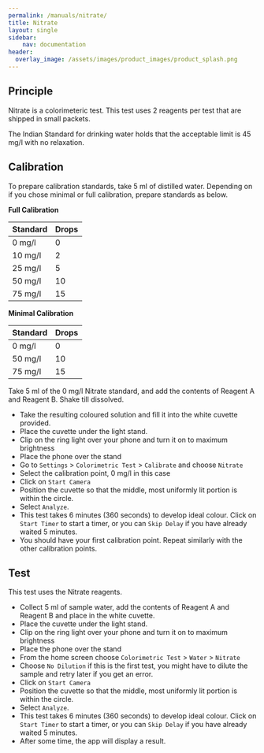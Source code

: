 ```yaml
---
permalink: /manuals/nitrate/
title: Nitrate
layout: single
sidebar: 
    nav: documentation
header:
  overlay_image: /assets/images/product_images/product_splash.png
---
```

## Principle
Nitrate is a colorimeteric test. This test uses 2 reagents per test that are shipped in small packets.

The Indian Standard for drinking water holds that the acceptable limit is 45 mg/l with no relaxation.

## Calibration
To prepare calibration standards, take 5 ml of distilled water. Depending on if you chose minimal or full calibration, prepare standards as below.

**Full Calibration**

| Standard | Drops |
| --- | --- |
| 0 mg/l | 0 |
| 10 mg/l | 2 |
| 25 mg/l | 5 |
| 50 mg/l | 10 |
| 75 mg/l | 15 |

**Minimal Calibration**

| Standard | Drops |
| --- | --- |
| 0 mg/l | 0 |
| 50 mg/l | 10 |
| 75 mg/l | 15 |

Take 5 ml of the 0 mg/l Nitrate standard, and add the contents of Reagent A and Reagent B. Shake till dissolved.

* Take the resulting coloured solution and fill it into the white cuvette provided.
* Place the cuvette under the light stand.
* Clip on the ring light over your phone and turn it on to maximum brightness
* Place the phone over the stand
* Go to `Settings` > `Colorimetric Test` > `Calibrate` and choose `Nitrate`
* Select the calibration point, 0 mg/l in this case
* Click on `Start Camera`
* Position the cuvette so that the middle, most uniformly lit portion is within the circle.
* Select `Analyze`.
* This test takes 6 minutes (360 seconds) to develop ideal colour. Click on `Start Timer` to start a timer, or you can `Skip Delay` if you have already waited 5 minutes.
* You should have your first calibration point. Repeat similarly with the other calibration points.

## Test
This test uses the Nitrate reagents.

* Collect 5 ml of sample water, add the contents of Reagent A and Reagent B and place in the white cuvette.
* Place the cuvette under the light stand.
* Clip on the ring light over your phone and turn it on to maximum brightness
* Place the phone over the stand
* From the home screen choose `Colorimetric Test` > `Water` > `Nitrate`
* Choose `No Dilution` if this is the first test, you might have to dilute the sample and retry later if you get an error.
* Click on `Start Camera`
* Position the cuvette so that the middle, most uniformly lit portion is within the circle.
* Select `Analyze`.
* This test takes 6 minutes (360 seconds) to develop ideal colour. Click on `Start Timer` to start a timer, or you can `Skip Delay` if you have already waited 5 minutes.
* After some time, the app will display a result.